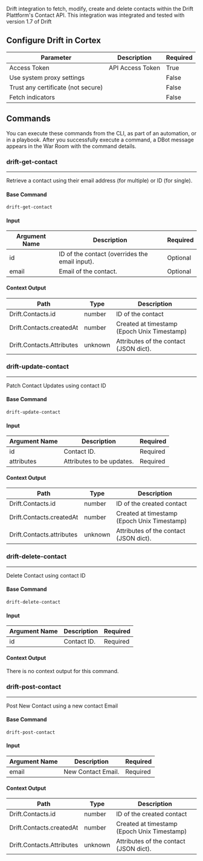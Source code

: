 Drift integration to fetch, modify, create and delete contacts within the Drift Plattform's Contact API.
This integration was integrated and tested with version 1.7 of Drift

## Configure Drift in Cortex


| **Parameter** | **Description** | **Required** |
| --- | --- | --- |
| Access Token | API Access Token | True |
| Use system proxy settings |  | False |
| Trust any certificate (not secure) |  | False |
| Fetch indicators |  | False |

## Commands

You can execute these commands from the CLI, as part of an automation, or in a playbook.
After you successfully execute a command, a DBot message appears in the War Room with the command details.

### drift-get-contact

***
Retrieve a contact using their email address (for multiple) or ID (for single).


#### Base Command

`drift-get-contact`

#### Input

| **Argument Name** | **Description** | **Required** |
| --- | --- | --- |
| id | ID of the contact (overrides the email input). | Optional | 
| email | Email of the contact. | Optional | 


#### Context Output

| **Path** | **Type** | **Description** |
| --- | --- | --- |
| Drift.Contacts.id | number | ID of the contact | 
| Drift.Contacts.createdAt | number | Created at timestamp \(Epoch Unix Timestamp\) | 
| Drift.Contacts.Attributes | unknown | Attributes of the contact \(JSON dict\). | 

### drift-update-contact

***
Patch Contact Updates using contact ID


#### Base Command

`drift-update-contact`

#### Input

| **Argument Name** | **Description** | **Required** |
| --- | --- | --- |
| id | Contact ID. | Required | 
| attributes | Attributes to be updates. | Required | 


#### Context Output

| **Path** | **Type** | **Description** |
| --- | --- | --- |
| Drift.Contacts.id | number | ID of the created contact | 
| Drift.Contacts.createdAt | number | Created at timestamp \(Epoch Unix Timestamp\) | 
| Drift.Contacts.attributes | unknown | Attributes of the contact \(JSON dict\). | 

### drift-delete-contact

***
Delete Contact using contact ID


#### Base Command

`drift-delete-contact`

#### Input

| **Argument Name** | **Description** | **Required** |
| --- | --- | --- |
| id | Contact ID. | Required | 


#### Context Output

There is no context output for this command.

### drift-post-contact

***
Post New Contact using a new contact Email 


#### Base Command

`drift-post-contact`

#### Input

| **Argument Name** | **Description** | **Required** |
| --- | --- | --- |
| email | New Contact Email. | Required | 


#### Context Output

| **Path** | **Type** | **Description** |
| --- | --- | --- |
| Drift.Contacts.id | number | ID of the created contact | 
| Drift.Contacts.createdAt | number | Created at timestamp \(Epoch Unix Timestamp\) | 
| Drift.Contacts.Attributes | unknown | Attributes of the contact \(JSON dict\). | 